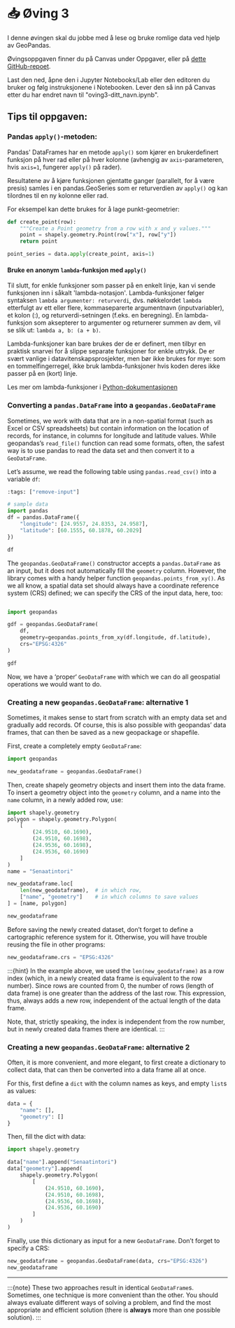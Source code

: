 # 📥 Øving 3

I denne øvingen skal du jobbe med å lese og bruke romlige data ved hjelp av GeoPandas.

Øvingsoppgaven finner du på Canvas under Oppgaver, eller på [dette GitHub-repoet](https://github.com/GMGI221/gmgi221-ovinger).

Last den ned, åpne den i Jupyter Notebooks/Lab eller den editoren du bruker og følg instruksjonene i Notebooken. Lever den så inn på Canvas etter du har endret navn til "oving3-ditt_navn.ipynb".

## Tips til oppgaven:

### Pandas `apply()`-metoden:

Pandas' DataFrames har en metode `apply()` som kjører en brukerdefinert funksjon på hver rad eller på hver kolonne (avhengig av `axis`-parameteren, hvis `axis=1`, fungerer `apply()` på rader).

Resultatene av å kjøre funksjonen gjentatte ganger (parallelt, for å være presis) samles i en pandas.GeoSeries som er returverdien av `apply()` og kan tilordnes til en ny kolonne eller rad.

For eksempel kan dette brukes for å lage punkt-geometrier:

```python
def create_point(row):
    """Create a Point geometry from a row with x and y values."""
    point = shapely.geometry.Point(row["x"], row["y"])
    return point

point_series = data.apply(create_point, axis=1)
```
#### Bruke en anonym `lambda`-funksjon med `apply()`

Til slutt, for enkle funksjoner som passer på en enkelt linje, kan vi sende funksjonen inn i såkalt 'lambda-notasjon'. Lambda-funksjoner følger syntaksen `lambda argumenter: returverdi`, dvs. nøkkelordet `lambda` etterfulgt av ett eller flere, kommaseparerte argumentnavn (inputvariabler), et kolon (:), og returverdi-setningen (f.eks. en beregning). En lambda-funksjon som aksepterer to argumenter og returnerer summen av dem, vil se slik ut: `lambda a, b: (a + b)`.

Lambda-funksjoner kan bare brukes der de er definert, men tilbyr en praktisk snarvei for å slippe separate funksjoner for enkle uttrykk. De er svært vanlige i datavitenskapsprosjekter, men bør ikke brukes for mye: som en tommelfingerregel, ikke bruk lambda-funksjoner hvis koden deres ikke passer på en (kort) linje.

Les mer om lambda-funksjoner i [Python-dokumentasjonen](https://docs.python.org/3/tutorial/controlflow.html#lambda-expressions)


### Converting a `pandas.DataFrame`  into a `geopandas.GeoDataFrame`

Sometimes, we work with data that are in a non-spatial format (such as Excel
or CSV spreadsheets) but contain information on the location of records, for
instance, in columns for longitude and latitude values. While geopandas’s
`read_file()` function can read some formats, often, the safest way is to use
pandas to read the data set and then convert it to a `GeoDataFrame`.

Let’s assume, we read the following table using `pandas.read_csv()` into a
variable `df`:

```python
:tags: ["remove-input"]

# sample data
import pandas
df = pandas.DataFrame({
    "longitude": [24.9557, 24.8353, 24.9587],
    "latitude": [60.1555, 60.1878, 60.2029]
})
```

```python
df
```

The `geopandas.GeoDataFrame()` constructor accepts a `pandas.DataFrame` as an
input, but it does not automatically fill the `geometry` column. However, the
library comes with a handy helper function `geopandas.points_from_xy()`. As we
all know, a spatial data set should always have a coordinate reference system
(CRS) defined; we can specify the CRS of the input data, here, too:

```python

import geopandas

gdf = geopandas.GeoDataFrame(
    df,
    geometry=geopandas.points_from_xy(df.longitude, df.latitude),
    crs="EPSG:4326"
)

gdf
```

Now, we have a ‘proper‘ `GeoDataFrame` with which we can do all geospatial
operations we would want to do.



### Creating a new `geopandas.GeoDataFrame`: alternative 1

Sometimes, it makes sense to start from scratch with an empty data set and
gradually add records. Of course, this is also possible with geopandas’ data
frames, that can then be saved as a new geopackage or shapefile.

First, create a completely empty `GeoDataFrame`:

```python
import geopandas

new_geodataframe = geopandas.GeoDataFrame()
```

Then, create shapely geometry objects and insert them into the data frame. To
insert a geometry object into the `geometry` column, and a name into the `name`
column, in a newly added row, use:

```python
import shapely.geometry
polygon = shapely.geometry.Polygon(
    [
        (24.9510, 60.1690),
        (24.9510, 60.1698),
        (24.9536, 60.1698),
        (24.9536, 60.1690)
    ]
)
name = "Senaatintori"

new_geodataframe.loc[
    len(new_geodataframe),  # in which row,
    ["name", "geometry"]    # in which columns to save values
] = [name, polygon]

new_geodataframe
```

Before saving the newly created dataset, don’t forget to define a cartographic
reference system for it. Otherwise, you will have trouble reusing the file in
other programs:

```python
new_geodataframe.crs = "EPSG:4326"
```

:::{hint}
In the example above, we used the `len(new_geodataframe)` as a row index
(which, in a newly created data frame is equivalent to the row number).  Since
rows are counted from 0, the number of rows (length of data frame) is one
greater than the address of the last row. This expression, thus, always adds a
new row, independent of the actual length of the data frame.

Note, that, strictly speaking, the index is independent from the row number,
but in newly created data frames there are identical.
:::


### Creating a new `geopandas.GeoDataFrame`: alternative 2

Often, it is more convenient, and more elegant, to first create a dictionary
to collect data, that can then be converted into a data frame all at once.

For this, first define a `dict` with the column names as keys, and empty `list`s
as values:

```python
data = {
    "name": [],
    "geometry": []
}
```

Then, fill the dict with data:

```python
import shapely.geometry

data["name"].append("Senaatintori")
data["geometry"].append(
    shapely.geometry.Polygon(
        [
            (24.9510, 60.1690),
            (24.9510, 60.1698),
            (24.9536, 60.1698),
            (24.9536, 60.1690)
        ]
    )
)
```

Finally, use this dictionary as input for a new `GeoDataFrame`. Don’t forget to
specify a CRS:

```python
new_geodataframe = geopandas.GeoDataFrame(data, crs="EPSG:4326")
new_geodataframe
```

---

:::{note}
These two approaches result in identical `GeoDataFrame`s. Sometimes, one
technique is more convenient than the other. You should always evaluate
different ways of solving a problem, and find the most appropriate and efficient
solution (there is **always** more than one possible solution).
:::